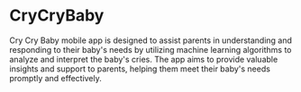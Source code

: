 # CryCryBaby
Cry Cry Baby mobile app is designed to assist parents in understanding and responding to their baby's needs by utilizing machine learning algorithms to analyze and interpret the baby's cries. The app aims to provide valuable insights and support to parents, helping them meet their baby's needs promptly and effectively.
